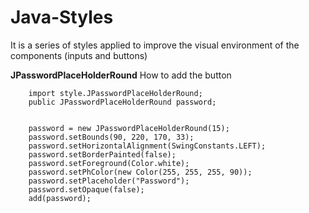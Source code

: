 # Java-Styles
It is a series of styles applied to improve the visual environment of the components (inputs and buttons)

**JPasswordPlaceHolderRound**
How to add the button

```	
    import style.JPasswordPlaceHolderRound;
    public JPasswordPlaceHolderRound password;


    password = new JPasswordPlaceHolderRound(15);
    password.setBounds(90, 220, 170, 33);
    password.setHorizontalAlignment(SwingConstants.LEFT);
    password.setBorderPainted(false);
    password.setForeground(Color.white);
    password.setPhColor(new Color(255, 255, 255, 90));
    password.setPlaceholder("Password");
    password.setOpaque(false);
    add(password);
```

